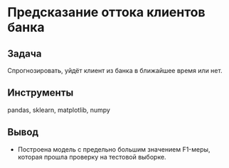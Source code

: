# Предсказание оттока клиентов банка

## Задача
Спрогнозировать, уйдёт клиент из банка в ближайшее время или нет.

## Инструменты
pandas, sklearn, matplotlib, numpy

## Вывод
* Построена модель с предельно большим значением F1-меры, которая прошла проверку на тестовой выборке.
